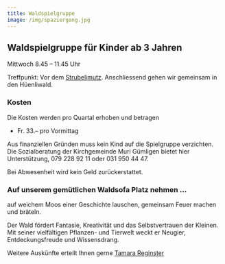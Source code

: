 ```yaml
---
title: Waldspielgruppe
image: /img/spaziergang.jpg
---
```


## Waldspielgruppe für Kinder ab 3 Jahren

Mittwoch 8.45 – 11.45 Uhr

Treffpunkt: Vor dem <a href="/contact">Strubelimutz</a>. Anschliessend gehen wir gemeinsam in den Hüenliwald.

### Kosten

Die Kosten werden pro Quartal erhoben und betragen

- Fr. 33.– pro Vormittag

Aus finanziellen Gründen muss kein Kind auf die Spielgruppe verzichten.
Die Sozialberatung der Kirchgemeinde Muri Gümligen bietet hier Unterstützung, 079 228 92 11 oder 031 950 44 47.

Bei Abwesenheit wird kein Geld zurückerstattet.

### Auf unserem gemütlichen Waldsofa Platz nehmen ...

auf weichem Moos einer Geschichte lauschen, gemeinsam Feuer machen und bräteln.

Der Wald fördert Fantasie, Kreativität und das Selbstvertrauen der Kleinen. 
Mit seiner vielfältigen Pflanzen- und Tierwelt weckt er Neugier, Entdeckungsfreude und Wissensdrang.

Weitere Auskünfte erteilt Ihnen gerne <a href="/contact">Tamara Reginster</a>

